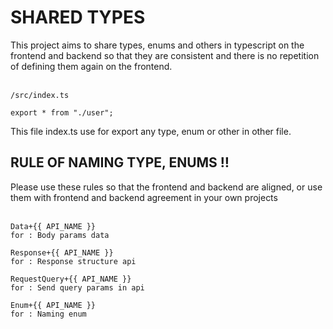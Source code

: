 <h1>SHARED TYPES</h1>
<span>This project aims to share types, enums and others in typescript on the frontend and backend so that they are consistent and there is no repetition of defining them again on the frontend.<span>
<br/>
<br/>

```
/src/index.ts

export * from "./user";
```

<span>This file index.ts use for export any type, enum or other in other file.</span>
<br/>

<h2>RULE OF NAMING TYPE, ENUMS ‼️</h2>
<span>Please use these rules so that the frontend and backend are aligned, or use them with frontend and backend agreement in your own projects</span>
<br/>
<br/>

```
Data+{{ API_NAME }}
for : Body params data

Response+{{ API_NAME }}
for : Response structure api

RequestQuery+{{ API_NAME }}
for : Send query params in api

Enum+{{ API_NAME }}
for : Naming enum
```